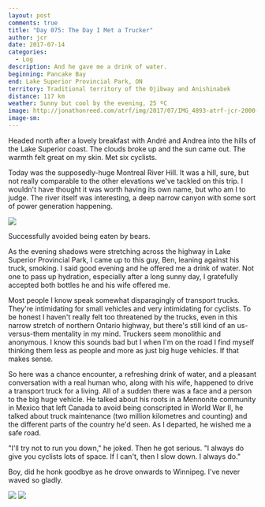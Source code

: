 ```yaml
---
layout: post
comments: true
title: "Day 075: The Day I Met a Trucker"
author: jcr
date: 2017-07-14
categories:
  - Log
description: And he gave me a drink of water.
beginning: Pancake Bay
end: Lake Superior Provincial Park, ON
territory: Traditional territory of the Ojibway and Anishinabek
distance: 117 km
weather: Sunny but cool by the evening, 25 ºC
image: http://jonathonreed.com/atrf/img/2017/07/IMG_4893-atrf-jcr-2000-web.jpg
image-sm:
---
```


Headed north after a lovely breakfast with André and Andrea into the hills of the Lake Superior coast. The clouds broke up and the sun came out. The warmth felt great on my skin. Met six cyclists.

Today was the supposedly-huge Montreal River Hill. It was a hill, sure, but not really comparable to the other elevations we've tackled on this trip. I wouldn't have thought it was worth having its own name, but who am I to judge. The river itself was interesting, a deep narrow canyon with some sort of power generation happening.

<img src="http://jonathonreed.com/atrf/img/2017/07/IMG_4870-atrf-jcr-2000-web.jpg">

Successfully avoided being eaten by bears.

As the evening shadows were stretching across the highway in Lake Superior Provincial Park, I came up to this guy, Ben, leaning against his truck, smoking. I said good evening and he offered me a drink of water. Not one to pass up hydration, especially after a long sunny day, I gratefully accepted both bottles he and his wife offered me.

Most people I know speak somewhat disparagingly of transport trucks. They're intimidating for small vehicles and very intimidating for cyclists. To be honest I haven't really felt too threatened by the trucks, even in this narrow stretch of northern Ontario highway, but there's still kind of an us-versus-them mentality in my mind. Truckers seem monolithic and anonymous. I know this sounds bad but I when I'm on the road I find myself thinking them less as people and more as just big huge vehicles. If that makes sense.

So here was a chance encounter, a refreshing drink of water, and a pleasant conversation with a real human who, along with his wife, happened to drive a transport truck for a living. All of a sudden there was a face and a person to the big huge vehicle. He talked about his roots in a Mennonite community in Mexico that left Canada to avoid being conscripted in World War II, he talked about truck maintenance (two million kilometres and counting) and the different parts of the country he'd seen. As I departed, he wished me a safe road.

"I'll try not to run you down," he joked. Then he got serious. "I always do give you cyclists lots of space. If I can't, then I slow down. I always do."

Boy, did he honk goodbye as he drove onwards to Winnipeg. I've never waved so gladly.

<img src="http://jonathonreed.com/atrf/img/2017/07/IMG_4878-atrf-jcr-2000-web.jpg">

<img src="http://jonathonreed.com/atrf/img/2017/07/IMG_4881-atrf-jcr-2000-web.jpg">